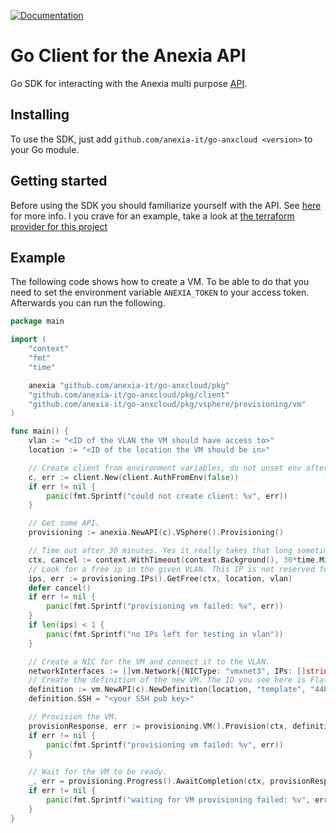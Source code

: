 [![Documentation](https://godoc.org/github.com/anexia-it/go-anxcloud?status.svg)](http://godoc.org/github.com/anexia-it/go-anxcloud)

# Go Client for the Anexia API

Go SDK for interacting with the Anexia multi purpose [API](https://engine.anexia-it.com/).

## Installing

To use the SDK, just add `github.com/anexia-it/go-anxcloud <version>` to your Go module.

## Getting started

Before using the SDK you should familiarize yourself with the API. See [here](https://engine.anexia-it.com/docs/) for more info.
I you crave for an example, take a look at [the terraform provider for this project](https://github.com/anexia-it/terraform-provider-anxcloud)

## Example 

The following code shows how to create a VM. To be able to do that you need to set the environment variable `ANEXIA_TOKEN` to your access token.
Afterwards you can run the following.

```go
package main

import (
	"context"
	"fmt"
	"time"

	anexia "github.com/anexia-it/go-anxcloud/pkg"
	"github.com/anexia-it/go-anxcloud/pkg/client"
	"github.com/anexia-it/go-anxcloud/pkg/vsphere/provisioning/vm"
)

func main() {
	vlan := "<ID of the VLAN the VM should have access to>"
	location := "<ID of the location the VM should be in>"

	// Create client from environment variables, do not unset env afterwards.
	c, err := client.New(client.AuthFromEnv(false))
	if err != nil {
		panic(fmt.Sprintf("could not create client: %v", err))
	}

	// Get some API.
	provisioning := anexia.NewAPI(c).VSphere().Provisioning()

	// Time out after 30 minutes. Yes it really takes that long sometimes.
	ctx, cancel := context.WithTimeout(context.Background(), 30*time.Minute)
	// Look for a free ip in the given VLAN. This IP is not reserved for you so better be quick.
	ips, err := provisioning.IPs().GetFree(ctx, location, vlan)
	defer cancel()
	if err != nil {
		panic(fmt.Sprintf("provisioning vm failed: %v", err))
	}
	if len(ips) < 1 {
		panic(fmt.Sprintf("no IPs left for testing in vlan"))
	}

	// Create a NIC for the VM and connect it to the VLAN.
	networkInterfaces := []vm.Network{{NICType: "vmxnet3", IPs: []string{ips[0].Identifier}, VLAN: vlan}}
	// Create the definition of the new VM. The ID you see here is Flatcar.
	definition := vm.NewAPI(c).NewDefinition(location, "template", "44b38284-6adb-430e-b4a4-1553e29f352f", "developersfirstvm", 2, 2048, 10, networkInterfaces)
	definition.SSH = "<your SSH pub key>"

	// Provision the VM.
	provisionResponse, err := provisioning.VM().Provision(ctx, definition)
	if err != nil {
		panic(fmt.Sprintf("provisioning vm failed: %v", err))
	}

	// Wait for the VM to be ready.
	_, err = provisioning.Progress().AwaitCompletion(ctx, provisionResponse.Identifier)
	if err != nil {
		panic(fmt.Sprintf("waiting for VM provisioning failed: %v", err))
	}
}
```

